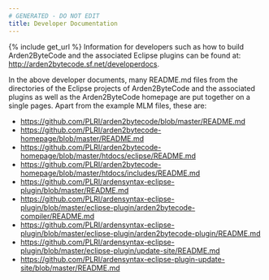 ```yaml
---
# GENERATED - DO NOT EDIT
title: Developer Documentation
---
```

{% include get_url %}
Information for developers such as how to build Arden2ByteCode 
and the associated Eclipse plugins can be found at:  
<http://arden2bytecode.sf.net/developerdocs>.

In the above developer documents, many README.md files from the directories of the Eclipse projects of Arden2ByteCode and the associated plugins as well as the Arden2ByteCode homepage are put together on a single pages. Apart from the example MLM files, these are:

* <https://github.com/PLRI/arden2bytecode/blob/master/README.md>
* <https://github.com/PLRI/arden2bytecode-homepage/blob/master/README.md>
* <https://github.com/PLRI/arden2bytecode-homepage/blob/master/htdocs/eclipse/README.md>
* <https://github.com/PLRI/arden2bytecode-homepage/blob/master/htdocs/includes/README.md>
* <https://github.com/PLRI/ardensyntax-eclipse-plugin/blob/master/README.md>
* <https://github.com/PLRI/ardensyntax-eclipse-plugin/blob/master/eclipse-plugin/arden2bytecode-compiler/README.md>
* <https://github.com/PLRI/ardensyntax-eclipse-plugin/blob/master/eclipse-plugin/arden2bytecode-plugin/README.md>
* <https://github.com/PLRI/ardensyntax-eclipse-plugin/blob/master/eclipse-plugin/update-site/README.md>
* <https://github.com/PLRI/ardensyntax-eclipse-plugin-update-site/blob/master/README.md>
